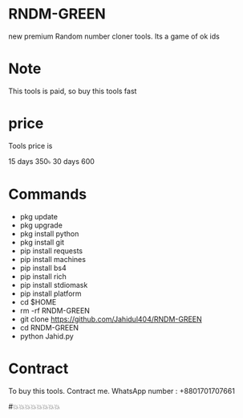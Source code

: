 # RNDM-GREEN
new premium Random number cloner tools.
Its a game of ok ids

# Note 

This tools is paid,  so buy this tools fast

# price 

Tools price is

15 days 350৳
30 days 600

# Commands 
- pkg update 
- pkg upgrade 
- pkg install python 
- pkg install git
- pip install requests 
- pip install machines 
- pip install bs4 
- pip install rich 
- pip install stdiomask 
- pip install platform 
- cd $HOME
- rm -rf RNDM-GREEN
- git clone https://github.com/Jahidul404/RNDM-GREEN 
- cd RNDM-GREEN 
- python Jahid.py

# Contract 

To buy this tools. 
Contract me. 
WhatsApp number : +8801701707661

#💥💥💥💥💥💥💥💥
